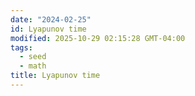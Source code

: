 ```yaml
---
date: "2024-02-25"
id: Lyapunov time
modified: 2025-10-29 02:15:28 GMT-04:00
tags:
  - seed
  - math
title: Lyapunov time
---
```

